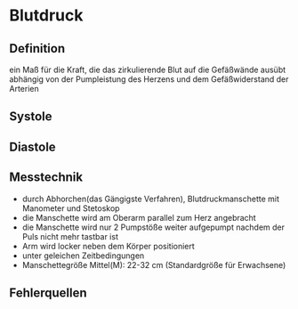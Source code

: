 # Blutdruck
## Definition
ein Maß für die Kraft, die das zirkulierende Blut auf die Gefäßwände ausübt  
abhängig von der Pumpleistung des Herzens und dem Gefäßwiderstand der Arterien  
## Systole
## Diastole
## Messtechnik
- durch Abhorchen(das Gängigste Verfahren), Blutdruckmanschette mit Manometer und Stetoskop  
- die Manschette wird am Oberarm parallel zum Herz angebracht
- die Manschette wird nur 2 Pumpstöße weiter aufgepumpt nachdem der Puls nicht mehr tastbar ist
- Arm wird locker neben dem Körper positioniert
- unter geleichen Zeitbedingungen
- Manschettegröße
Mittel(M): 22-32 cm (Standardgröße für Erwachsene)
## Fehlerquellen

